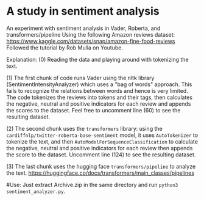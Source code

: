 # A study in sentiment analysis
An experiment with sentiment analysis in Vader, Roberta, and transformers/pipeline 
Using the following Amazon reviews dataset: https://www.kaggle.com/datasets/snap/amazon-fine-food-reviews
Followed the tutorial by Rob Mulla on Youtube.

Explanation:
(0)
Reading the data and playing around with tokenizing the text.

(1)
The first chunk of code runs Vader using the nltk library (SentimentIntensityAnalyzer) which uses a "bag of words" approach. This fails to recognize the relations between words and hence is very limited.
The code tokenizes the reviews into tokens and their tags, then calculates the negative, neutral and positive indicators for each review and appends the scores to the dataset. Feel free to uncomment line (60) to see the resulting dataset.

(2)
The second chunk uses the `transformers` library: using the `cardiffnlp/twitter-roberta-base-sentiment` model, it uses `AutoTokenizer` to tokenize the text, and then `AutoModelForSequenceClassification` to calculate the negative, neutral and positive indicators for each review then appends the score to the dataset. Uncomment line (124) to see the resulting dataset.

(3)
The last chunk uses the hugging face `transformers/pipeline` to analyze the text. https://huggingface.co/docs/transformers/main_classes/pipelines

#Use:
Just extract Archive.zip in the same directory and run `python3 sentiment_analyzer.py`.
